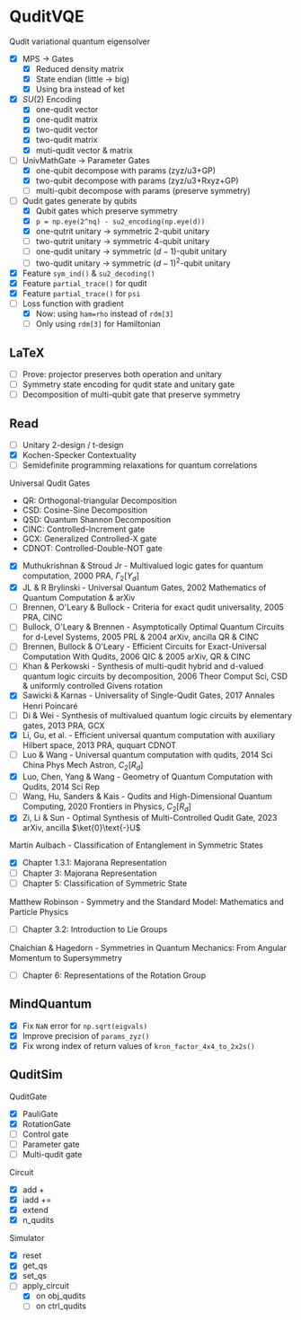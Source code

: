 # QuditVQE

Qudit variational quantum eigensolver

- [x] MPS -> Gates
  - [x] Reduced density matrix
  - [x] State endian (little -> big)
  - [x] Using bra instead of ket
- [x] $SU(2)$ Encoding
  - [x] one-qudit vector
  - [x] one-qudit matrix
  - [x] two-qudit vector
  - [x] two-qudit matrix
  - [x] muti-qudit vector & matrix
- [ ] UnivMathGate -> Parameter Gates
  - [x] one-qubit decompose with params (zyz/u3+GP)
  - [x] two-qubit decompose with params (zyz/u3+Rxyz+GP)
  - [ ] multi-qubit decompose with params (preserve symmetry)
- [ ] Qudit gates generate by qubits
  - [x] Qubit gates which preserve symmetry
  - [x] `p = np.eye(2^nq) - su2_encoding(np.eye(d))` 
  - [x] one-qutrit unitary -> symmetric $2$-qubit unitary
  - [ ] two-qutrit unitary -> symmetric $4$-qubit unitary
  - [ ] one-qudit unitary -> symmetric $(d-1)$-qubit unitary
  - [ ] two-qudit unitary -> symmetric $(d-1)^2$-qubit unitary
- [x] Feature `sym_ind()` & `su2_decoding()` 
- [x] Feature `partial_trace()` for qudit
- [x] Feature `partial_trace()` for `psi` 
- [ ] Loss function with gradient
    - [x] Now: using `ham=rho` instead of `rdm[3]` 
    - [ ] Only using `rdm[3]` for Hamiltonian

## LaTeX

- [ ] Prove: projector preserves both operation and unitary
- [ ] Symmetry state encoding for qudit state and unitary gate
- [ ] Decomposition of multi-qubit gate that preserve symmetry

## Read

- [ ] Unitary 2-design / t-design
- [x] Kochen-Specker Contextuality
- [ ] Semidefinite programming relaxations for quantum correlations

Universal Qudit Gates

- QR: Orthogonal-triangular Decomposition
- CSD: Cosine-Sine Decomposition
- QSD: Quantum Shannon Decomposition
- CINC: Controlled-Increment gate
- GCX: Generalized Controlled-X gate
- CDNOT: Controlled-Double-NOT gate

- [x] Muthukrishnan & Stroud Jr - Multivalued logic gates for quantum computation, 2000 PRA, $\Gamma_2[Y_d]$ 
- [x] JL & R Brylinski - Universal Quantum Gates, 2002 Mathematics of Quantum Computation & arXiv
- [ ] Brennen, O'Leary & Bullock - Criteria for exact qudit universality, 2005 PRA, CINC
- [ ] Bullock, O'Leary & Brennen - Asymptotically Optimal Quantum Circuits for d-Level Systems, 2005 PRL & 2004 arXiv, ancilla QR & CINC
- [ ] Brennen, Bullock & O'Leary - Efficient Circuits for Exact-Universal Computation With Qudits, 2006 QIC & 2005 arXiv, QR & CINC
- [ ] Khan & Perkowski - Synthesis of multi-qudit hybrid and d-valued quantum logic circuits by decomposition, 2006 Theor Comput Sci, CSD & uniformly controlled Givens rotation
- [x] Sawicki & Karnas - Universality of Single-Qudit Gates, 2017 Annales Henri Poincaré
- [ ] Di & Wei - Synthesis of multivalued quantum logic circuits by elementary gates, 2013 PRA, GCX
- [x] Li, Gu, et al. - Efficient universal quantum computation with auxiliary Hilbert space, 2013 PRA, ququart CDNOT
- [ ] Luo & Wang - Universal quantum computation with qudits, 2014 Sci China Phys Mech Astron, $C_2[R_d]$ 
- [x] Luo, Chen, Yang & Wang - Geometry of Quantum Computation with Qudits, 2014 Sci Rep
- [ ] Wang, Hu, Sanders & Kais - Qudits and High-Dimensional Quantum Computing, 2020 Frontiers in Physics, $C_2[R_d]$ 
- [x] Zi, Li & Sun - Optimal Synthesis of Multi-Controlled Qudit Gate, 2023 arXiv, ancilla $\ket{0}\text{-}U$ 

Martin Aulbach - Classification of Entanglement in Symmetric States

- [x] Chapter 1.3.1: Majorana Representation
- [ ] Chapter 3: Majorana Representation
- [ ] Chapter 5: Classification of Symmetric State

Matthew Robinson - Symmetry and the Standard Model꞉ Mathematics and Particle Physics

- [ ] Chapter 3.2: Introduction to Lie Groups

Chaichian & Hagedorn - Symmetries in Quantum Mechanics꞉ From Angular Momentum to Supersymmetry

- [ ] Chapter 6: Representations of the Rotation Group

## MindQuantum

- [x] Fix `NaN` error for `np.sqrt(eigvals)` 
- [x] Improve precision of `params_zyz()` 
- [x] Fix wrong index of return values of `kron_factor_4x4_to_2x2s()` 

## QuditSim

QuditGate
- [x] PauliGate
- [x] RotationGate
- [ ] Control gate
- [ ] Parameter gate
- [ ] Multi-qudit gate

Circuit
- [x] add +
- [x] iadd +=
- [x] extend
- [x] n_qudits

Simulator
- [x] reset
- [x] get_qs
- [x] set_qs
- [ ] apply_circuit
    - [x] on obj_qudits
    - [ ] on ctrl_qudits